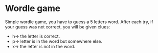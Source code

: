 # Wordle game

Simple wordle game, you have to guess a 5 letters word. 
After each try, if your guess was not correct, you will be given clues:
- h-> the letter is correct.
- p-> letter is in the word but somewhere else.
- x-> the letter is not in the word. 

